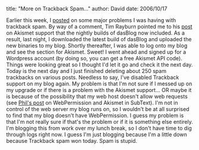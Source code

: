 
title: "More on Trackback Spam..."
author: David
date: 2006/10/17

Earlier this week, I [posted](http://www.mohundro.com/blog/PermaLink,guid,10eb4b00-b733-47c4-996d-662d88663681.aspx) on some major problems I was having with trackback spam. By way of a comment, Tim Rayburn pointed me to his <a href="http://www.mohundro.com/blog/ct.ashx?id=10eb4b00-b733-47c4-996d-662d88663681&url=http%3a%2f%2fwww.timrayburn.net%2f2006%2f10%2f17%2fUpgrading%2bTo%2bDasBlog%2b196288.aspx">post</a> on Akismet support that the nightly builds of dasBlog now included. 
As a result, last night, I downloaded the latest build of dasBlog and uploaded the new binaries to my blog. Shortly thereafter, I was able to log onto my blog and see the section for Akismet. Sweet! I went ahead and signed up for a Wordpress account (by doing so, you can get a free Akismet API code). Things were looking great so I thought I'd let it go and check it the next day. 
Today is the next day and I just finished deleting about 250 spam trackbacks on various posts. Needless to say, I've disabled Trackback support on my blog again. 
My problem is that I'm not sure if I messed up on my upgrade or if there is a problem with the Akismet support... OR maybe it is because of the possibility that my web host doesn't allow web requests (see [Phil's post](http://haacked.com/archive/2006/10/17/Why_Oh_Why_Couldnt_WebPermission_Be_Part_Of_Medium_Trust.aspx) on WebPermission and Akismet in SubText). I'm not in control of the web server my blog runs on, so I wouldn't be at all surprised to find that my blog doesn't have WebPermission. I guess my problem is that I'm not really sure if that's the problem or if it is something else entirely. I'm blogging this from work over my lunch break, so I don't have time to dig through logs right now. 
I guess I'm just blogging because I'm a little down because Trackback spam won today. 
Spam is stupid.
